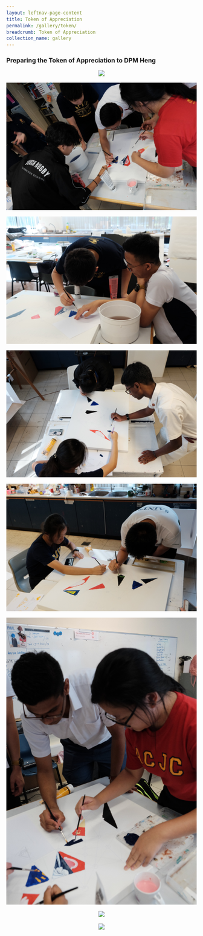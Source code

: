 ```yaml
---
layout: leftnav-page-content
title: Token of Appreciation
permalink: /gallery/token/
breadcrumb: Token of Appreciation
collection_name: gallery
---
```


### **Preparing the Token of Appreciation to DPM Heng**

<p align="center">
  <img src="/images/token/1.JPG">
</p>
<p align="center">
  <img src="/images/token/2.JPG">
</p>
<p align="center">
  <img src="/images/token/3.JPG">
</p>
<p align="center">
  <img src="/images/token/4.JPG">
</p>
<p align="center">
  <img src="/images/token/5.JPG">
</p>
<p align="center">
  <img src="/images/token/6.JPG">
</p>
<p align="center">
  <img src="/images/token/7.JPG">
</p>
<p align="center">
  <img src="/images/token/8.JPG">
</p>
